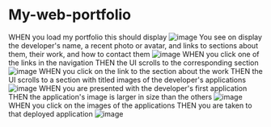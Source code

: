 # My-web-portfolio
WHEN you load my portfolio this should display
![image](https://github.com/imbanu1/My-web-portfolio/assets/60904607/6d0d2fed-04e4-443a-a8fe-c09339acf85a)
You see on display the developer's name, a recent photo or avatar, and links to sections about them, their work, and how to contact them
![image](https://github.com/imbanu1/My-web-portfolio/assets/60904607/6d0d2fed-04e4-443a-a8fe-c09339acf85a)
WHEN you click one of the links in the navigation
THEN the UI scrolls to the corresponding section
![image](https://user-images.githubusercontent.com/60904607/282998114-9f174815-28ab-4159-9d1d-3637ee5bb9b1.png)
WHEN you click on the link to the section about the work
THEN the UI scrolls to a section with titled images of the developer's applications
![image]([https://user-images.githubusercontent.com/60904607/282998114-9f174815-28ab-4159-9d1d-3637ee5bb9b1.png)
WHEN you are presented with the developer's first application
THEN the application's image is larger in size than the others
![image]([https://user-images.githubusercontent.com/60904607/282998114-9f174815-28ab-4159-9d1d-3637ee5bb9b1.png)
WHEN you click on the images of the applications
THEN you are taken to that deployed application
![image](https://user-images.githubusercontent.com/60904607/282999465-4e4d169f-ba3e-4f09-944d-23fa6e7c91cb.jpg)
